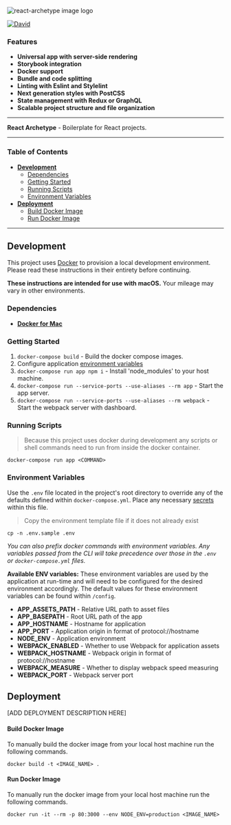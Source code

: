 ![react-archetype image logo](https://i.ibb.co/WDCcSZV/react-archetype-logo.png)

[![David](https://img.shields.io/david/kennethlmartin/react-archetype.svg?style=for-the-badge)](https://david-dm.org/kennethlmartin/react-archetype)

### Features
- **Universal app with server-side rendering**
- **Storybook integration**
- **Docker support**
- **Bundle and code splitting**
- **Linting with Eslint and Stylelint**
- **Next generation styles with PostCSS**
- **State management with Redux or GraphQL**
- **Scalable project structure and file organization**

***
**React Archetype** - Boilerplate for React projects.
***

### Table of Contents
- **[Development](#development)**
  - [Dependencies](#dependencies)
  - [Getting Started](#getting-started)
  - [Running Scripts](#running-scripts)
  - [Environment Variables](#environment-variables)
- **[Deployment](#deployment)**
  - [Build Docker Image](#build-docker-image)
  - [Run Docker Image](#run-docker-image)

***

## Development
This project uses [Docker](https://docs.docker.com/userguide) to provision a local development environment. Please read these instructions in their entirety before continuing.

**These instructions are intended for use with macOS.** Your mileage may vary in other environments.

### Dependencies
- **[Docker for Mac](https://docs.docker.com/docker-for-mac/)**

### Getting Started
1. `docker-compose build` - Build the docker compose images.
1. Configure application [environment variables](#environment-variables)
1. `docker-compose run app npm i` - Install 'node_modules' to your host machine.
1. `docker-compose run --service-ports --use-aliases --rm app` - Start the app server.
1. `docker-compose run --service-ports --use-aliases --rm webpack` - Start the webpack server with dashboard.

### Running Scripts
> Because this project uses docker during development any scripts or shell commands need to run from inside the docker container.

```
docker-compose run app <COMMAND>
```

### Environment Variables
Use the `.env` file located in the project's root directory to override any of the defaults defined within `docker-compose.yml`. Place any necessary [secrets](#secrets) within this file.

> Copy the environment template file if it does not already exist

```
cp -n .env.sample .env
```

*You can also prefix docker commands with environment variables. Any variables passed from the CLI will take precedence over those in the `.env` or `docker-compose.yml` files.*

**Available ENV variables:** These environment variables are used by the application at run-time and will need to be configured for the desired environment accordingly. The default values for these environment variables can be found within `/config`.

- **APP_ASSETS_PATH** - Relative URL path to asset files
- **APP_BASEPATH** - Root URL path of the app
- **APP_HOSTNAME** - Hostname for application
- **APP_PORT** - Application origin in format of protocol://hostname
- **NODE_ENV** - Application environment
- **WEBPACK_ENABLED** - Whether to use Webpack for application assets
- **WEBPACK_HOSTNAME** - Webpack origin in format of protocol://hostname
- **WEBPACK_MEASURE** - Whether to display webpack speed measuring
- **WEBPACK_PORT** - Webpack server port

## Deployment
[ADD DEPLOYMENT DESCRIPTION HERE]

#### Build Docker Image
To manually build the docker image from your local host machine run the following commands.
```
docker build -t <IMAGE_NAME> .
```

#### Run Docker Image
To manually run the docker image from your local host machine run the following commands.
```
docker run -it --rm -p 80:3000 --env NODE_ENV=production <IMAGE_NAME>
```
